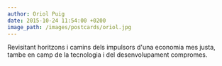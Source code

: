 ```yaml
---
author: Oriol Puig
date: 2015-10-24 11:54:00 +0200
image_path: /images/postcards/oriol.jpg
---
```


Revisitant horitzons i camins dels impulsors d'una economia mes justa, tambe en camp de la tecnologia i del desenvolupament compromes.
